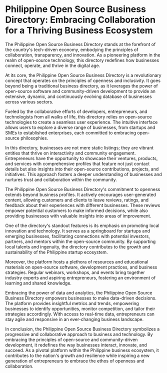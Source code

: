 # Philippine Open Source Business Directory: Embracing Collaboration for a Thriving Business Ecosystem
The Philippine Open Source Business Directory stands at the forefront of the country's tech-driven economy, embodying the principles of collaboration, transparency, and innovation. As a pioneering platform in the realm of open-source technology, this directory redefines how businesses connect, operate, and thrive in the digital age.

At its core, the Philippine Open Source Business Directory is a revolutionary concept that operates on the principles of openness and inclusivity. It goes beyond being a traditional business directory, as it leverages the power of open-source software and community-driven development to provide an extensive, dynamic, and continuously evolving database of businesses across various sectors.

Fueled by the collaborative efforts of developers, entrepreneurs, and technologists from all walks of life, this directory relies on open-source technologies to create a seamless user experience. The intuitive interface allows users to explore a diverse range of businesses, from startups and SMEs to established enterprises, each committed to embracing open-source philosophies.

In this directory, businesses are not mere static listings; they are vibrant entities that thrive on interactivity and community engagement. Entrepreneurs have the opportunity to showcase their ventures, products, and services with comprehensive profiles that feature not just contact details but also insights into their open-source contributions, projects, and initiatives. This approach fosters a deeper understanding of businesses and nurtures trust and collaboration within the community.

The Philippine Open Source Business Directory's commitment to openness extends beyond business profiles. It actively encourages user-generated content, allowing customers and clients to leave reviews, ratings, and feedback about their experiences with different businesses. These reviews empower potential customers to make informed decisions, while also providing businesses with valuable insights into areas of improvement.

One of the directory's standout features is its emphasis on promoting local innovation and technology. It serves as a springboard for startups and emerging businesses, facilitating connections with potential investors, partners, and mentors within the open-source community. By supporting local talents and ingenuity, the directory contributes to the growth and sustainability of the Philippine startup ecosystem.

Moreover, the platform hosts a plethora of resources and educational materials on open-source software, development practices, and business strategies. Regular webinars, workshops, and events bring together industry experts and aspiring entrepreneurs, fostering an environment of learning and shared knowledge.

Embracing the power of data and analytics, the Philippine Open Source Business Directory empowers businesses to make data-driven decisions. The platform provides insightful metrics and trends, empowering businesses to identify opportunities, monitor competition, and tailor their strategies accordingly. With access to real-time data, entrepreneurs can stay agile and responsive in an ever-changing business landscape.

In conclusion, the Philippine Open Source Business Directory symbolizes a progressive and collaborative approach to business and technology. By embracing the principles of open-source and community-driven development, it redefines the way businesses interact, innovate, and succeed. As a pivotal platform within the Philippine business ecosystem, it contributes to the nation's growth and resilience while inspiring a new generation of entrepreneurs to embrace the ethos of openness and collaboration.
